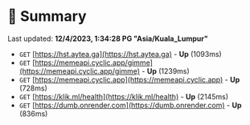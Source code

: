 # 📖 Summary
Last updated: **12/4/2023, 1:34:28 PG "Asia/Kuala_Lumpur"**

- `GET` [https://hst.aytea.ga](https://hst.aytea.ga) - **Up** (1093ms)
- `GET` [https://memeapi.cyclic.app/gimme](https://memeapi.cyclic.app/gimme) - **Up** (1239ms)
- `GET` [https://memeapi.cyclic.app](https://memeapi.cyclic.app) - **Up** (728ms)
- `GET` [https://klik.ml/health](https://klik.ml/health) - **Up** (2145ms)
- `GET` [https://dumb.onrender.com](https://dumb.onrender.com) - **Up** (836ms)

